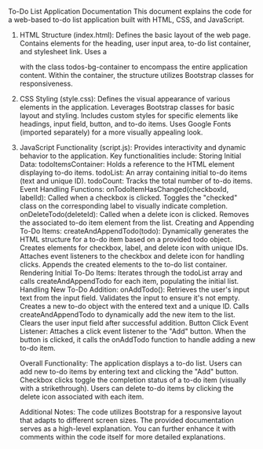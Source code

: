 To-Do List Application Documentation
    This document explains the code for a web-based to-do list application built with HTML, CSS, and JavaScript.

1. HTML Structure (index.html):
    Defines the basic layout of the web page.
    Contains elements for the heading, user input area, to-do list container, and stylesheet link.
    Uses a <div> with the class todos-bg-container to encompass the entire application content.
    Within the container, the structure utilizes Bootstrap classes for responsiveness.

2. CSS Styling (style.css):
    Defines the visual appearance of various elements in the application.
    Leverages Bootstrap classes for basic layout and styling.
    Includes custom styles for specific elements like headings, input field, button, and to-do items.
    Uses Google Fonts (imported separately) for a more visually appealing look.

3. JavaScript Functionality (script.js):
    Provides interactivity and dynamic behavior to the application.
    Key functionalities include:
      Storing Initial Data:
        todoItemsContainer: Holds a reference to the HTML element displaying to-do items.
        todoList: An array containing initial to-do items (text and unique ID).
        todoCount: Tracks the total number of to-do items.
      Event Handling Functions:
        onTodoItemHasChanged(checkboxId, labelId):
          Called when a checkbox is clicked.
          Toggles the "checked" class on the corresponding label to visually indicate completion.
        onDeleteTodo(deleteId):
          Called when a delete icon is clicked.
          Removes the associated to-do item element from the list.
      Creating and Appending To-Do Items:
        createAndAppendTodo(todo):
          Dynamically generates the HTML structure for a to-do item based on a provided todo object.
          Creates elements for checkbox, label, and delete icon with unique IDs.
          Attaches event listeners to the checkbox and delete icon for handling clicks.
          Appends the created elements to the to-do list container.
        Rendering Initial To-Do Items:
          Iterates through the todoList array and calls createAndAppendTodo for each item, populating the initial list.
        Handling New To-Do Addition:
          onAddTodo():
            Retrieves the user's input text from the input field.
            Validates the input to ensure it's not empty.
            Creates a new to-do object with the entered text and a unique ID.
            Calls createAndAppendTodo to dynamically add the new item to the list.
            Clears the user input field after successful addition.
      Button Click Event Listener:
        Attaches a click event listener to the "Add" button.
        When the button is clicked, it calls the onAddTodo function to handle adding a new to-do item.
    
    Overall Functionality:
        The application displays a to-do list.
        Users can add new to-do items by entering text and clicking the "Add" button.
        Checkbox clicks toggle the completion status of a to-do item (visually with a strikethrough).
        Users can delete to-do items by clicking the delete icon associated with each item.
    
    Additional Notes:
        The code utilizes Bootstrap for a responsive layout that adapts to different screen sizes.
        The provided documentation serves as a high-level explanation. You can further enhance it with comments within the code itself for more detailed explanations.
